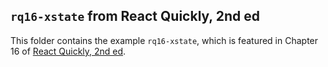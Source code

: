 ## `rq16-xstate` from React Quickly, 2nd ed

This folder contains the example `rq16-xstate`, which is featured in Chapter 16 of [React Quickly, 2nd ed](https://reactquickly.dev).
